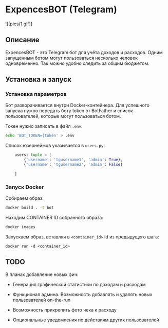 # ExpencesBOT (Telegram)
![[pics/1.gif]]
## Описание
ExpencesBOT - это Telegram бот для учёта доходов и расходов. Одним запущенным ботом могут пользоваться несколько человек одновременно. Так можно удобно следить за общим бюджетом.
## Установка и запуск
### Установка параметров
Бот разворачивается внутри Docker-контейнера.
Для успешного запуска нужно передать боту token от BotFather и список пользователей, которые могут пользоваться ботом.

Токен нужно записать в файл `.env`:
```bash
echo 'BOT_TOKEN={token' > .env
```

Список юзернеймов указывается в `users.py`:
```python
    users: tuple = [
        {'username': 'tgusername1', 'admin': True},
        {'username': 'tgusername2', 'admin': False}

    ]
```

### Запуск Docker
Собираем образ:
```sh
docker build . -t bot
```

Находим CONTAINER ID собранного образа:
```bash
docker images
```

Запускаем образ, вставляя в `<container_id>` id из предыдущего шага:
```
docker run -d <container_id>
```

## TODO
В планах добавление новых фич:

- Генерация графической статистики по доходам и расходам

- Функционал админа. Возможность добавлять и удалять новых пользователей on-the-run

- Возможность прикрепить фото чека к расходу

- Опциональные уведомления по действиям других пользователей
